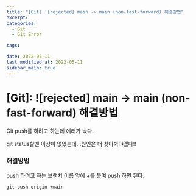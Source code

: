 ```yaml
---
title: "[Git] ![rejected] main -> main (non-fast-forward) 해결방법"
excerpt:
categories:
  - Git
  - Git_Error

tags:

date: 2022-05-11
last_modified_at: 2022-05-11
sidebar_main: true
---
```


# [Git]: ![rejected] main -> main (non-fast-forward) 해결방법

Git push를 하려고 하는데 에러가 났다.

git status할땐 이상이 없었는데...원인은 더 찾아봐야겠다!!

### 해결방법

push 하려고 하는 브랜치 이름 앞에 +를 붙여 push 하면 된다.

```
git push origin +main
```
